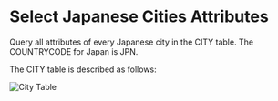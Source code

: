 # Select Japanese Cities Attributes
Query all attributes of every Japanese city in the CITY table. The COUNTRYCODE for Japan is JPN.

The CITY table is described as follows:

![City Table](https://s3.amazonaws.com/hr-challenge-images/8137/1449729804-f21d187d0f-CITY.jpg)
